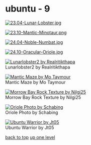 # ubuntu - 9
[![23.04-Lunar-Lobster.jpg](https://raw.githubusercontent.com/buckmanc/wallpapers/main/mobile/ubuntu/23.04-Lunar-Lobster.jpg "23.04-Lunar-Lobster.jpg")](https://raw.githubusercontent.com/buckmanc/wallpapers/main/mobile/ubuntu/23.04-Lunar-Lobster.jpg)

[![23.10-Mantic-Minotaur.png](https://raw.githubusercontent.com/buckmanc/wallpapers/main/mobile/ubuntu/23.10-Mantic-Minotaur.png "23.10-Mantic-Minotaur.png")](https://raw.githubusercontent.com/buckmanc/wallpapers/main/mobile/ubuntu/23.10-Mantic-Minotaur.png)

[![24.04-Noble-Numbat.jpg](https://raw.githubusercontent.com/buckmanc/wallpapers/main/mobile/ubuntu/24.04-Noble-Numbat.jpg "24.04-Noble-Numbat.jpg")](https://raw.githubusercontent.com/buckmanc/wallpapers/main/mobile/ubuntu/24.04-Noble-Numbat.jpg)

[![24.10-Oracular-Oriole.jpg](https://raw.githubusercontent.com/buckmanc/wallpapers/main/mobile/ubuntu/24.10-Oracular-Oriole.jpg "24.10-Oracular-Oriole.jpg")](https://raw.githubusercontent.com/buckmanc/wallpapers/main/mobile/ubuntu/24.10-Oracular-Oriole.jpg)

[![Lunarlobster2 by Realritikthapa](https://raw.githubusercontent.com/buckmanc/wallpapers/main/mobile/ubuntu/lunarlobster2%20by%20realritikthapa.jpg "Lunarlobster2 by Realritikthapa")](https://raw.githubusercontent.com/buckmanc/wallpapers/main/mobile/ubuntu/lunarlobster2%20by%20realritikthapa.jpg)\
Lunarlobster2 by Realritikthapa

[![Mantic Maze by Mo Taymour](https://raw.githubusercontent.com/buckmanc/wallpapers/main/mobile/ubuntu/Mantic-Maze%20by%20mo-taymour.jpg "Mantic Maze by Mo Taymour")](https://raw.githubusercontent.com/buckmanc/wallpapers/main/mobile/ubuntu/Mantic-Maze%20by%20mo-taymour.jpg)\
Mantic Maze by Mo Taymour

[![Morrow Bay Rock Texture by Nilgi25](https://raw.githubusercontent.com/buckmanc/wallpapers/main/mobile/ubuntu/morrow_bay_rock_texture_by_nilgi25.jpg "Morrow Bay Rock Texture by Nilgi25")](https://raw.githubusercontent.com/buckmanc/wallpapers/main/mobile/ubuntu/morrow_bay_rock_texture_by_nilgi25.jpg)\
Morrow Bay Rock Texture by Nilgi25

[![Oriole Photo by Schabing](https://raw.githubusercontent.com/buckmanc/wallpapers/main/mobile/ubuntu/oriole%20photo%20by%20schabing.jpg "Oriole Photo by Schabing")](https://raw.githubusercontent.com/buckmanc/wallpapers/main/mobile/ubuntu/oriole%20photo%20by%20schabing.jpg)\
Oriole Photo by Schabing

[![Ubuntu Warrior by Jt05](https://raw.githubusercontent.com/buckmanc/wallpapers/main/mobile/ubuntu/ubuntu%20warrior%20by%20jt05.png "Ubuntu Warrior by Jt05")](https://raw.githubusercontent.com/buckmanc/wallpapers/main/mobile/ubuntu/ubuntu%20warrior%20by%20jt05.png)\
Ubuntu Warrior by Jt05



[back to top](#)
[up one level](/mobile/README.MD)

